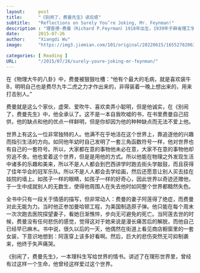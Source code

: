 ```yaml
---
layout:     post
title:      "《别闹了，费曼先生》读后感"
subtitle:   "Reflections on Surely You’re Joking, Mr. Feynman!"
description : "理查德·费曼（Richard P.Feyrman）1918年出生，1939年于麻省理工学院毕业后，进入普林斯顿大学研究院，又加入罗拉拉摩斯实验室，对原子弹的发展贡献卓著。1965年与薛温格和朝永振一郎共获诺贝尔物理奖。1988年2月困患癌症辞世。费曼的思想如天马行空，喜自辟蹊径，且从不固执，求知欲极强。他很爱恶作剧，但往往只为点出世间许多荒谬之处。"
date:       2015-07-26
author:     "Xiangdi Wu"
image:      "https://img3.jiemian.com/101/original/20220615/165527820638948800_a700x398.jpg"

categories: [ Reading ]
URL:        "/2015/07/26/surely-youre-joking-mr-feynman/"
---
```


在《物理大牛的八卦》中，费曼被狠狠吐槽：“他有个最大的毛病，就是喜欢装牛B，明明自己也是费尽九牛二虎之力才作出来的，非得装着一晚上想出来的，用来打击别人。”

费曼就是这么个家伙，虚荣、爱吹牛、喜欢卖弄小聪明，但是他诚实，在《别闹了，费曼先生》中，他全承认了。这不是一本自我吹嘘的书，在书里费曼自己招供，他的缺点和他的优点一样鲜明，但是你却因为他的种种缺点而无法不爱上他。

世界上有这么一位非常独特的人。他满不在乎地活在这个世界上，靠追逐他的兴趣而指引生活的方向。如同他年幼时自己发明了一套三角函数符号一样，他对世界也有自己的一套符号。所以，大家都在意的事物他未必在意，大家不在意的事物他却穷追不舍。他也爱着这个世界，但是是用他的方式。所以他能在物理之外发现生活中诸多的乐趣和美来，所以不是人人都会到巴西讲学时跑去街头学敲鼓，而且获得了佳年华会的冠军乐队。所以不是人人都会去学绘画，然后还愿意让别人买去挂在妓院的墙上。如孩子一样的眼睛，如孩子一样的好奇心，因此世界以奇迹还赠他，于一生中成就别人的无数生，使得他周围人在失去他时如同整个世界都黯然失色。

全书中只有一段关于情感的描写，但非常动人：费曼的妻子阿莲得了绝症，而费曼对此无能为力。当时他正参加曼哈顿工程，为美国制造原子弹。他只能在每个周末一次次跑去医院探望妻子，看她日渐憔悴，步向无可避免的死亡。当阿莲去世的时候，费曼没有任何悲伤的感觉，觉得这对于她来说是漫长痛苦后的解脱，而他自己已经早已麻木。书中说，很久以后的一天，他偶然在街道上看见商店橱窗里的一套女装，下意识地想到：阿莲穿上该多好看啊。然后，巨大的悲伤突然无可抑制袭来，他终于失声痛哭。

《别闹了，费曼先生》，一本理科生写给世界的情书。讲述了在理形世界里，曾经有过这样一个生命，他曾经这样爱过这个世界。